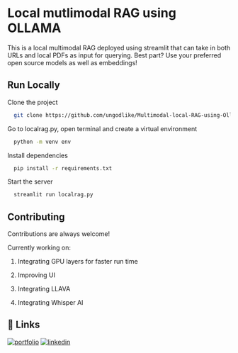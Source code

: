 
# Local mutlimodal RAG using OLLAMA

This is a local multimodal RAG deployed using streamlit that can take in both URLs and local PDFs as input for querying.
Best part? Use your preferred open source models as well as embeddings!





## Run Locally

Clone the project

```bash
  git clone https://github.com/ungodlike/Multimodal-local-RAG-using-Ollama
```

Go to localrag.py, open terminal and create a virtual environment

```bash
  python -m venv env
```

Install dependencies

```bash
  pip install -r requirements.txt
```

Start the server

```bash
  streamlit run localrag.py
```


## Contributing

Contributions are always welcome!

Currently working on:

1. Integrating GPU layers for faster run time

2. Improving UI

3. Integrating LLAVA 

4. Integrating Whisper AI




## 🔗 Links
[![portfolio](https://img.shields.io/badge/my_portfolio-000?style=for-the-badge&logo=ko-fi&logoColor=white)](https://shhahzaans-ai-portfolio.vercel.app/)
[![linkedin](https://img.shields.io/badge/linkedin-0A66C2?style=for-the-badge&logo=linkedin&logoColor=white)](https://www.linkedin.com/in/shhahzaan-khan)



